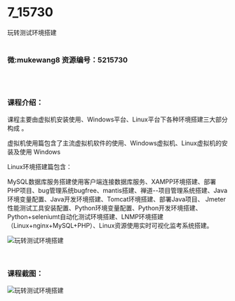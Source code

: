 # 7_15730
玩转测试环境搭建
<br/></br>
<h3>微:mukewang8 资源编号：5215730</h3>
<br/></br>
<h3>课程介绍：</h3>
<p>课程主要由虚拟机安装使用、Windows平台、Linux平台下各种环境搭建三大部分构成 。</p>
<p>虚拟机使用篇包含了主流虚拟机软件的使用、Windows虚拟机、Linux虚拟机的安装及使用 Windows</p>
<p>Linux环境搭建篇包含：</p>
<p>MySQL数据库服务搭建使用客户端连接数据库服务、XAMPP环境搭建、部署PHP项目、bug管理系统bugfree、mantis搭建、禅道--项目管理系统搭建、Java环境变量配置、Java开发环境搭建、Tomcat环境搭建、部署Java项目、 Jmeter性能测试工具安装配置、Python环境变量配置、Python开发环境搭建、Python+seleniumt自动化<a title="查看与 测试环境 相关的文章" target="_blank">测试环境</a>搭建、LNMP环境搭建（Linux+nginx+MySQL+PHP）、Linux资源使用实时可视化监考系统搭建。</p>
<p><img src="https://www.ko996.com/wp-content/uploads/img/2020/10/2-53.png" alt="玩转测试环境搭建"></p>
<div class="info-desc">
<p>&nbsp;</p>
<h3>课程截图：</h3>
<p><img src="https://www.ko996.com/wp-content/uploads/img/2020/10/1-57.png" alt="玩转测试环境搭建"></p>


			
</div>

